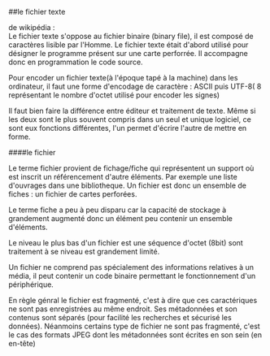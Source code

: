 ##le fichier texte


de wikipédia :  
Le fichier texte s'oppose au fichier binaire (binary file), il est composé de caractères lisible par l'Homme. Le fichier texte était d'abord utilisé pour désigner le programme présent sur une carte perforrée. Il accompagne donc en programmation le code source.

Pour encoder un fichier texte(à l'époque tapé à la machine) dans les ordinateur, il faut une forme d'encodage de caractère : ASCII puis UTF-8( 8 représentant le nombre d'octet utilisé pour encoder les signes)

Il faut bien faire la différence entre éditeur et traitement de texte. Même si les deux sont le plus souvent compris dans un seul et unique logiciel, ce sont eux fonctions différentes, l'un permet d'écrire l'autre de mettre en forme.


####le fichier

Le terme fichier provient de fichage/fiche qui représentent un support où est inscrit un référencement d'autre éléments. Par exemple une liste d'ouvrages dans une bibliotheque. 
Un fichier est donc un ensemble de fiches : un fichier de cartes perforées. 

Le terme fiche a peu à peu disparu car la capacité de stockage à grandement augmenté donc un élément peu contenir un ensemble d'éléments.

Le niveau le plus bas d'un fichier est une séquence d'octet (8bit) sont traitement à se niveau est grandement limité. 

Un fichier ne comprend pas spécialement des informations relatives à un média, il peut contenir un code binaire permettant le fonctionnement d'un périphérique.

En règle génral le fichier est fragmenté, c'est à dire que ces caractériques ne sont pas enregistrées au même endroit. Ses métadonnées et son contenus sont séparés (pour facilité les recherches et sécurisé les données). Néanmoins certains type de fichier ne sont pas fragmenté, c'est le cas des formats JPEG dont les métadonnées sont écrites en son sein (en en-tête)